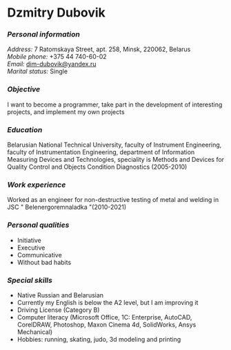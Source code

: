 # **Dzmitry Dubovik**

### *Personal information*    
*Address:* 7 Ratomskaya Street, apt. 258, Minsk, 220062, Belarus    
*Mobile phone:* +375 44 740-60-02    
*Email:* dim-dubovik@yandex.ru    
*Marital status:* Single    

### *Objective*    
I want to become a programmer, take part in the development of interesting projects, and implement my own projects    

### *Education*    
Belarusian National Technical University, faculty of Instrument Engineering, faculty of Instrumentation Engineering,
department of Information Measuring Devices and Technologies, speciality is Methods and Devices for Quality Control and Objects Condition Diagnostics (2005-2010)    

### *Work experience*    
Worked as an engineer for non-destructive testing of metal and welding in JSC " Belenergoremnaladka "(2010-2021)    

### *Personal qualities*    
- Initiative  
- Executive  
- Сommunicative  
- Without bad habits 

### *Special skills*    
- Native Russian and Belarusian    
- Currently my English is below the A2 level, but I am improving it     
- Driving License (Category B)    
- Computer literacy (Microsoft Office, 1C: Enterprise, AutoCAD, CorelDRAW, Photoshop, Maxon Cinema 4d, SolidWorks, Ansys Mechanical)    
- Hobbies: running, skating, judo, 3d modeling and printing    
